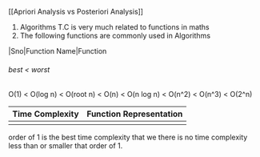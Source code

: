 [[Apriori Analysis vs Posteriori Analysis]]

1. Algorithms T.C is very much related to functions in maths
2. The following functions are commonly used in Algorithms

|Sno|Function Name|Function
###### best < worst
O(1) < O(log n) < O(root n) < O(n) < O(n log n) < O(n^2) < O(n^3) < O(2^n)

| Time Complexity | Function Representation |
| --------------- | ----------------------- |
|                 |                         |

order of 1 is the best time complexity that we there is no time complexity less than or smaller that order of 1.
